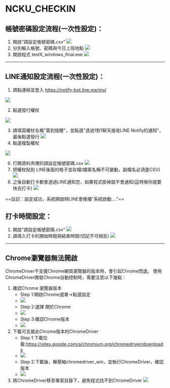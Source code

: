 # NCKU_CHECKIN

## 帳號密碼設定流程(一次性設定)：
1.	開啟”請設定帳號密碼.csv”
![](https://i.imgur.com/PZG2DQT.png)
2.	分別輸入帳號、密碼與今日上班地點
![](https://i.imgur.com/tVS0rfS.png)
3.	開啟程式 testX_windows_final.exe
![](https://i.imgur.com/EBFZomj.png)
---
## LINE通知設定流程(一次性設定)：
1. 請點連結並登入 https://notify-bot.line.me/my/

![](https://i.imgur.com/ymRRAhN.png)

2. 點選發行權杖

![](https://i.imgur.com/PqhnKd2.png)

3. 請填寫權杖名稱"簽到提醒"，並點選"透過1對1聊天接收LINE Notify的通知"，最後點選發行
![](https://i.imgur.com/TcHOw1v.png)
4. 點選複製權杖

![](https://i.imgur.com/rbnYiYB.png)

6. 打開資料夾裡的請設定帳號密碼.csv
![](https://i.imgur.com/AKWVveL.png)
7. 把權杖貼到 LINE後面的格子並存檔(檔案名稱不可變動，副檔名必須是CSV)
![](https://i.imgur.com/wR8JG0i.png)
8. 之後自動打卡都會透過LINE通知您，如果程式掛掉就不會通知(這時候你就要快去打卡)
![](https://i.imgur.com/jZT23gz.png)

==註記：設定成功，系統開啟時LINE會推播"系統啟動...."==

## 打卡時間設定：
1.	開啟”請設定帳號密碼.csv”
![](https://i.imgur.com/PZG2DQT.png)
2. 請填入打卡的開始時間與結束時間(切記不可相反)
![](https://i.imgur.com/kTE5onv.png)

---
## Chrome瀏覽器無法開啟
ChromeDriver不支援Chrome網頁瀏覽器的版本時，會引起Chrome閃退。
使用ChromeDriver開發Chrome自動控制時，需要注意以下幾點：
1.	確認Chrome 瀏覽器版本
    * Step 1:開啟Chrome選單->點選設定
    * ![](https://i.imgur.com/xfL2eNE.png)
    * Step 2:選擇 關於Chrome
    * ![](https://i.imgur.com/qf4ThYD.png)
    * Step 3:確認Chrome版本
    * ![](https://i.imgur.com/4F3zUOU.png)
2.	下載可支援此Chrome版本的ChromeDriver
    * Step 1:下載位載:https://sites.google.com/a/chromium.org/chromedriver/downloads
    * ![](https://i.imgur.com/Aenmppk.png)
    * Step 2:下載後，解壓縮chromedriver_win，並執行ChromeDriver，確認版本
    * ![](https://i.imgur.com/Eueqcw1.png)
3.	將ChromeDriver移至專案目錄下，避免程式找不到ChromeDriver
	![](https://i.imgur.com/bKBEh2J.png)

